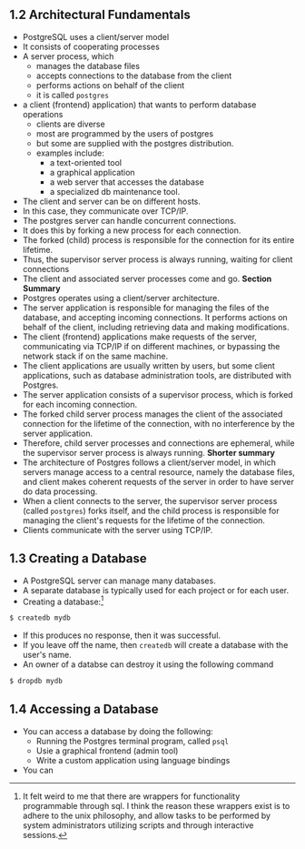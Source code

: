 ## 1.2 Architectural Fundamentals
* PostgreSQL uses a client/server model  
* It consists of cooperating processes  
* A server process, which  
  * manages the database files  
  * accepts connections to the database from the client
  * performs actions on behalf of the client  
  * it is called `postgres`  
* a client (frontend) application) that wants to perform database operations  
  * clients are diverse  
  * most are programmed by the users of postgres  
  * but some are supplied with the postgres distribution.  
  * examples include:  
    * a text-oriented tool  
    * a graphical application  
    * a web server that accesses the database  
    * a specialized db maintenance tool.  
* The client and server can be on different hosts.  
* In this case, they communicate over TCP/IP.  
* The postgres server can handle concurrent connections.  
* It does this by forking a new process for each connection.  
* The forked (child) process is responsible for the connection for its entire lifetime.  
* Thus, the supervisor server process is always running, waiting for client connections  
* The client and associated server processes come and go.
**Section Summary**
* Postgres operates using a client/server architecture.  
* The server application is responsible for managing the files of the database, and accepting incoming connections. It performs actions on behalf of the client, including retrieving data and making modifications.  
* The client (frontend) applications make requests of the server, communicating via TCP/IP if on different machines, or bypassing the network stack if on the same machine.  
* The client applications are usually written by users, but some client applications, such as database administration tools, are distributed with Postgres.  
* The server application consists of a supervisor process, which is forked for each incoming connection.  
* The forked child server process manages the client of the associated connection for the lifetime of the connection, with no interference by the server application.  
* Therefore, child server processes and connections are ephemeral, while the supervisor server process is always running.
**Shorter summary**
* The architecture of Postgres follows a client/server model, in which servers manage access to a central resource, namely the database files, and client makes coherent requests of the server in order to have server do data processing.   
* When a client connects to the server, the supervisor server process (called `postgres`) forks itself, and the child process is responsible for managing the client's requests for the lifetime of the connection.  
* Clients communicate with the server using TCP/IP. 
## 1.3 Creating a Database
* A PostgreSQL server can manage many databases.  
* A separate database is typically used for each project or for each user.  
* Creating a database:[^1]
```bash
$ createdb mydb
```
- If this produces no response, then it was successful.
- If you leave off the name, then `createdb` will create a database with the user's name.
- An owner of a databse can destroy it using the following command
```bash
$ dropdb mydb
```
## 1.4 Accessing a Database
- You can access a database by doing the following:
	- Running the Postgres terminal program, called `psql`
	- Usie a graphical frontend (admin tool)
	- Write a custom application using language bindings
- You can 

[^1]:  It felt weird to me that there are wrappers for functionality programmable through sql. I think the reason these wrappers exist is to adhere to the unix philosophy, and allow tasks to be performed by system administrators utilizing scripts and through interactive sessions.
